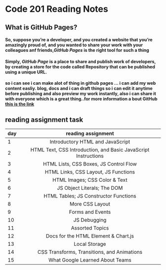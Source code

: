 # Code 201 Reading Notes
## What is GitHub Pages?
#### So, suppose you’re a developer, and you created a website that you’re amazingly proud of, and you wanted to share your work with your colleagues anf friends,***GitHub Pages***     is the right tool for such a thing      
####   Simply, ***GitHub Page*** is a place to share and publish work of developers, by creating a store for the code called Repository that can be published using a unique URL.
#### so i can see i can make alot of thing in github pages … i can add my web content easliy. blog, docs and i can draft things so i can edit it anytime before publishing and also preview my work instantly, also i can share it with everyone which is a great thing..for more  information a bout GitHub [this is the link](https://www.edureka.co/blog/how-to-use-github/)
## reading assignment task

| day    |      reading assignment     |  
|----------|:-------------:|
|  1 |   Introductory HTML and JavaScript |
| 2  |   HTML Text, CSS Introduction, and Basic JavaScript Instructions  |  
| 3  |    HTML Lists, CSS Boxes, JS Control Flow |  
| 4  |       HTML Links, CSS Layout, JS Functions   |  
|5   |HTML Images; CSS Color & Text|
| 6  |  JS Object Literals; The DOM  | 
| 7  |  HTML Tables; JS Constructor Functions  |   
| 8  |   More CSS Layout|    
| 9  |   Forms and Events  |  
|10  |  JS Debugging|
| 11 |   Assorted Topics |
| 12 |    Docs for the HTML <canvas> Element & Chart.js  |   
| 13 |  Local Storage |    
| 14 |      CSS Transforms, Transitions, and Animations     |  
|15  |  What Google Learned About Teams|

